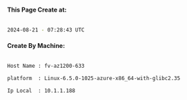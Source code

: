 
   
#### This Page Create at:

```bash

2024-08-21 - 07:28:43 UTC

```

#### Create By Machine:

```bash

Host Name : fv-az1200-633

platform  : Linux-6.5.0-1025-azure-x86_64-with-glibc2.35

Ip Local  : 10.1.1.188

```

